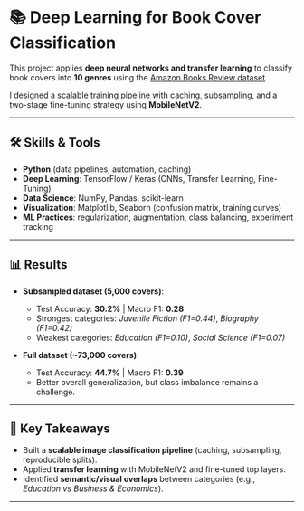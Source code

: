 # 📚 Deep Learning for Book Cover Classification  

This project applies **deep neural networks and transfer learning** to classify book covers into **10 genres** using the [Amazon Books Review dataset](https://www.kaggle.com/datasets/mohamedbakhet/amazon-books-reviews).  

I designed a scalable training pipeline with caching, subsampling, and a two-stage fine-tuning strategy using **MobileNetV2**.  

---

## 🛠️ Skills & Tools
- **Python** (data pipelines, automation, caching)
- **Deep Learning**: TensorFlow / Keras (CNNs, Transfer Learning, Fine-Tuning)
- **Data Science**: NumPy, Pandas, scikit-learn
- **Visualization**: Matplotlib, Seaborn (confusion matrix, training curves)
- **ML Practices**: regularization, augmentation, class balancing, experiment tracking

---

## 📊 Results
- **Subsampled dataset (5,000 covers)**:  
  - Test Accuracy: **30.2%** | Macro F1: **0.28**  
  - Strongest categories: *Juvenile Fiction (F1=0.44)*, *Biography (F1=0.42)*  
  - Weakest categories: *Education (F1=0.10)*, *Social Science (F1=0.07)*  

- **Full dataset (~73,000 covers)**:  
  - Test Accuracy: **44.7%** | Macro F1: **0.39**  
  - Better overall generalization, but class imbalance remains a challenge.  

---

## 🚀 Key Takeaways
- Built a **scalable image classification pipeline** (caching, subsampling, reproducible splits).  
- Applied **transfer learning** with MobileNetV2 and fine-tuned top layers.  
- Identified **semantic/visual overlaps** between categories (e.g., *Education vs Business & Economics*).  

---
  

 
